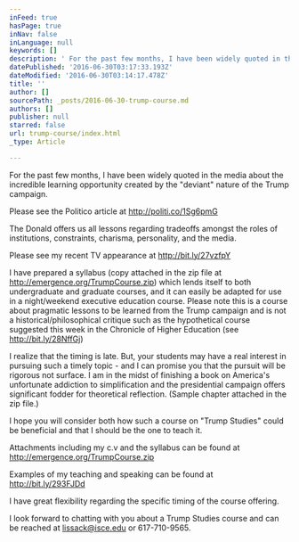 ```yaml
---
inFeed: true
hasPage: true
inNav: false
inLanguage: null
keywords: []
description: ' For the past few months, I have been widely quoted in the media about the incredible learning opportunity created by the "deviant" nature of the Trump campaign. '
datePublished: '2016-06-30T03:17:33.193Z'
dateModified: '2016-06-30T03:14:17.478Z'
title: ''
author: []
sourcePath: _posts/2016-06-30-trump-course.md
authors: []
publisher: null
starred: false
url: trump-course/index.html
_type: Article

---
```

For the past few months, I have been widely quoted in the media about the incredible learning opportunity created by the "deviant" nature of the Trump campaign. 

Please see the Politico article at http://politi.co/1Sg6pmG 

The Donald offers us all lessons regarding tradeoffs amongst the roles of institutions, constraints, charisma, personality, and the media. 

Please see my recent TV appearance at http://bit.ly/27vzfpY 

I have prepared a syllabus (copy attached in the zip file at http://emergence.org/TrumpCourse.zip) which lends itself to both undergraduate and graduate courses, and it can easily be adapted for use in a night/weekend executive education course. Please note this is a course about pragmatic lessons to be learned from the Trump campaign and is not a historical/philosophical critique such as the hypothetical course suggested this week in the Chronicle of Higher Education (see http://bit.ly/28NffGj)

I realize that the timing is late. But, your students may have a real interest in pursuing such a timely topic - and I can promise you that the pursuit will be rigorous not surface. I am in the midst of finishing a book on America's unfortunate addiction to simplification and the presidential campaign offers significant fodder for theoretical reflection. (Sample chapter attached in the zip file.) 

I hope you will consider both how such a course on "Trump Studies" could be beneficial and that I should be the one to teach it. 

Attachments including my c.v and the syllabus can be found at http://emergence.org/TrumpCourse.zip

Examples of my teaching and speaking can be found at http://bit.ly/293FJDd 

I have great flexibility regarding the specific timing of the course offering. 

I look forward to chatting with you about a Trump Studies course and can be reached at lissack@isce.edu or 617-710-9565\.